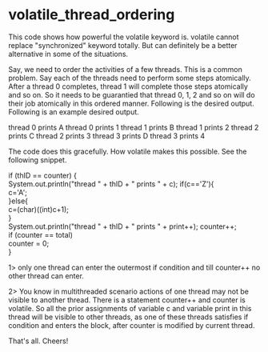 # volatile_thread_ordering
This code shows how powerful the volatile keyword is.
volatile cannot replace "synchronized" keyword totally. But can definitely be a better alternative in some of the situations.

Say, we need to order the activities of a few threads. This is a common problem. Say each of the threads need to perform some steps atomically. After a thread 0 completes, thread 1 will complete those steps atomically and so on. So it needs to be guarantied that thread 0, 1, 2 and so on will do their job atomically in this ordered manner. Following is the desired output. Following is an example desired output.

thread 0 prints A
thread 0 prints 1
thread 1 prints B
thread 1 prints 2
thread 2 prints C
thread 2 prints 3
thread 3 prints D
thread 3 prints 4


The code does this gracefully. How volatile makes this possible. See the following snippet.

if (thID == counter) {					
  System.out.println("thread " + thID + " prints " + c);
  if(c=='Z'){						
    c='A';					
  }else{						
    c=(char)((int)c+1);					
  }					
  System.out.println("thread " + thID + " prints " + print++);
  counter++;					
  if (counter == total)						
    counter = 0;				
}


1> only one thread can enter the outermost if condition and till counter++ no other thread can enter.

2> You know in multithreaded scenario actions of one thread may not be visible to another thread. There is a statement counter++ and counter is volatile. So all the prior assignments of variable c and variable print in this thread will be visible to other threads, as one of these threads satisfies if condition and enters the block, after counter is modified by current thread.

That's all. Cheers!
